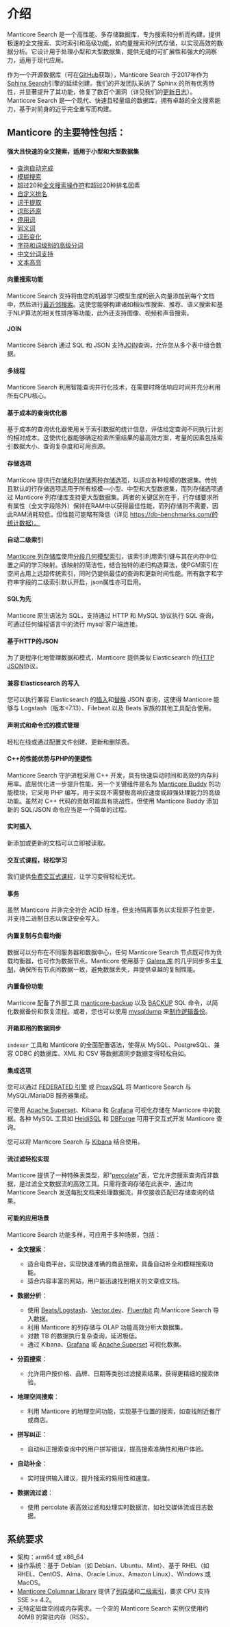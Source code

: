 # 介绍

Manticore Search 是一个高性能、多存储数据库，专为搜索和分析而构建，提供极速的全文搜索、实时索引和高级功能，如向量搜索和列式存储，以实现高效的数据分析。它设计用于处理小型和大型数据集，提供无缝的可扩展性和强大的洞察力，适用于现代应用。

作为一个开源数据库（可在[GitHub](https://github.com/manticoresoftware/manticoresearch/)获取），Manticore Search 于2017年作为[Sphinx Search](https://sphinxsearch.com/)引擎的延续创建。我们的开发团队采纳了 Sphinx 的所有优秀特性，并显著提升了其功能，修复了数百个漏洞（详见我们的[更新日志](https://manual.manticoresearch.com/Changelog)）。Manticore Search 是一个现代、快速且轻量级的数据库，拥有卓越的全文搜索能力，基于对前身的近乎完全重写而构建。

## Manticore 的主要特性包括：
#### 强大且快速的全文搜索，适用于小型和大型数据集

  * [查询自动完成](Searching/Autocomplete.md)
  * [模糊搜索](Searching/Spell_correction.md#Fuzzy-Search)
  * 超过20种[全文搜索操作符](https://play.manticoresearch.com/fulltextintro/)<!--{target="_blank"}-->和超过20种排名因素
  * [自定义排名](Searching/Sorting_and_ranking.md#Ranking-overview)
  * [词干提取](Creating_a_table/NLP_and_tokenization/Morphology.md)
  * [词形还原](Creating_a_table/NLP_and_tokenization/Morphology.md)
  * [停用词](Creating_a_table/NLP_and_tokenization/Ignoring_stop-words.md)
  * [同义词](Creating_a_table/NLP_and_tokenization/Exceptions.md)
  * [词形变化](Creating_a_table/NLP_and_tokenization/Wordforms.md)
  * [字符和词级别的高级分词](Creating_a_table/NLP_and_tokenization/Low-level_tokenization.md)
  * [中文分词支持](Creating_a_table/NLP_and_tokenization/Languages_with_continuous_scripts.md)
  * [文本高亮](Searching/Highlighting.md)

#### 向量搜索功能
Manticore Search 支持将由您的机器学习模型生成的嵌入向量添加到每个文档中，然后进行[最近邻搜索](Searching/KNN.md)。这使您能够构建诸如相似性搜索、推荐、语义搜索和基于NLP算法的相关性排序等功能，此外还支持图像、视频和声音搜索。

#### JOIN
Manticore Search 通过 SQL 和 JSON 支持[JOIN](Searching/Joining.md)查询，允许您从多个表中组合数据。

#### 多线程
Manticore Search 利用智能查询并行化技术，在需要时降低响应时间并充分利用所有CPU核心。

#### 基于成本的查询优化器
基于成本的查询优化器使用关于索引数据的统计信息，评估给定查询不同执行计划的相对成本。这使优化器能够确定检索所需结果的最高效方案，考量的因素包括索引数据大小、查询复杂度和可用资源。

#### 存储选项
Manticore 提供[行存储和列存储两种存储选项](Creating_a_table/Data_types.md#Row-wise-and-columnar-attribute-storages)，以适应各种规模的数据集。传统且默认的行存储选项适用于所有规模—小型、中型和大型数据集，而列存储选项通过 Manticore 列存储库支持更大型数据集。两者的关键区别在于，行存储要求所有属性（全文字段除外）保持在RAM中以获得最佳性能，而列存储则不需要，因此RAM消耗较低，但性能可能略有降低（详见 https://db-benchmarks.com/的统计数据）。

#### 自动二级索引
[Manticore 列存储库](https://github.com/manticoresoftware/columnar/)使用[分段几何模型索引](https://github.com/gvinciguerra/PGM-index)，该索引利用索引键与其在内存中位置之间的学习映射。该映射的简洁性，结合独特的递归构造算法，使PGM索引在空间占用上远超传统索引，同时仍提供最佳的查询和更新时间性能。所有数字和字符串字段的二级索引默认开启，json属性亦可启用。

#### SQL为先
Manticore 原生语法为 SQL，支持通过 HTTP 和 MySQL 协议执行 SQL 查询，可通过任何编程语言中的流行 mysql 客户端连接。

#### 基于HTTP的JSON
为了更程序化地管理数据和模式，Manticore 提供类似 Elasticsearch 的[HTTP JSON](Searching/Full_text_matching/Basic_usage.md#HTTP-JSON)协议。

#### 兼容 Elasticsearch 的写入
您可以执行兼容 Elasticsearch 的[插入](Data_creation_and_modification/Adding_documents_to_a_table/Adding_documents_to_a_real-time_table.md#Adding-documents-to-a-real-time-table)和[替换](Data_creation_and_modification/Updating_documents/REPLACE.md#REPLACE) JSON 查询，这使得 Manticore 能够与 Logstash（版本<7.13）、Filebeat 以及 Beats 家族的其他工具配合使用。

#### 声明式和命令式的模式管理
轻松在线或通过配置文件创建、更新和删除表。

#### C++的性能优势与PHP的便捷性
Manticore Search 守护进程采用 C++ 开发，具有快速启动时间和高效的内存利用率。底层优化进一步提升性能。另一个关键组件是名为 [Manticore Buddy](https://github.com/manticoresoftware/manticoresearch-buddy) 的功能模块，它采用 PHP 编写，用于实现不需要极高响应速度或超强处理能力的高级功能。虽然对 C++ 代码的贡献可能具有挑战性，但使用 Manticore Buddy 添加新的 SQL/JSON 命令应当是一个简单的过程。

#### 实时插入
新添加或更新的文档可以立即被读取。

#### 交互式课程，轻松学习
我们提供[免费交互式课程](https://play.manticoresearch.com/)，让学习变得轻松无忧。

#### 事务
虽然 Manticore 并非完全符合 ACID 标准，但支持隔离事务以实现原子性变更，并支持二进制日志以保证安全写入。

#### 内置复制与负载均衡
数据可以分布在不同服务器和数据中心，任何 Manticore Search 节点既可作为负载均衡器，也可作为数据节点。Manticore 使用基于 [Galera 库](https://galeracluster.com/) 的几乎同步多主[复制](https://play.manticoresearch.com/replication/)，确保所有节点间数据一致，避免数据丢失，并提供卓越的复制性能。

#### 内置备份功能
Manticore 配备了外部工具 [manticore-backup](Securing_and_compacting_a_table/Backup_and_restore.md) 以及 [BACKUP](Securing_and_compacting_a_table/Backup_and_restore.md#BACKUP-SQL-command-reference) SQL 命令，以简化数据备份和恢复流程。或者，您也可以使用 [mysqldump](https://dev.mysql.com/doc/refman/8.0/en/mysqldump.html) 来[制作逻辑备份](Securing_and_compacting_a_table/Backup_and_restore.md#Backup-and-restore-with-mysqldump)。

#### 开箱即用的数据同步
`indexer` 工具和 Manticore 的全面配置语法，使得从 MySQL、PostgreSQL、兼容 ODBC 的数据库、XML 和 CSV 等数据源同步数据变得轻松自如。

#### 集成选项
您可以通过 [FEDERATED 引擎](Extensions/FEDERATED.md) 或 [ProxySQL](https://manticoresearch.com/blog/using-proxysql-to-route-inserts-in-a-distributed-realtime-index/) 将 Manticore Search 与 MySQL/MariaDB 服务器集成。

可使用 [Apache Superset](https://manticoresearch.com/blog/manticoresearch-apache-superset-integration/)、Kibana 和 [Grafana](https://manticoresearch.com/blog/manticoresearch-grafana-integration/) 可视化存储在 Manticore 中的数据。各种 MySQL 工具如 [HeidiSQL](https://www.heidisql.com/) 和 [DBForge](https://www.devart.com/dbforge/) 可用于交互式开发 Manticore 查询。

您可以将 Manticore Search 与 [Kibana](Integration/Kibana.md) 结合使用。

#### 流过滤轻松实现
Manticore 提供了一种特殊表类型，即“[percolate](Creating_a_table/Local_tables/Percolate_table.md)”表，它允许您搜索查询而非数据，是过滤全文数据流的高效工具。只需将查询存储在此表中，通过向 Manticore Search 发送每批文档来处理数据流，并仅接收匹配已存储查询的结果。

#### 可能的应用场景
Manticore Search 功能多样，可应用于多种场景，包括：

- **全文搜索**：
  - 适合电商平台，实现快速准确的商品搜索，具备自动补全和模糊搜索功能。
  - 适合内容丰富的网站，用户能迅速找到相关的文章或文档。

- **数据分析**：
  - 使用 [Beats/Logstash](https://manticoresearch.com/blog/integration-of-manticore-with-logstash-filebeat/)、[Vector.dev](https://manticoresearch.com/blog/integration-of-manticore-with-vectordev/)、[Fluentbit](https://manticoresearch.com/blog/integration-of-manticore-with-fluentbit/) 向 Manticore Search 导入数据。
  - 利用 Manticore 的列存储与 OLAP 功能高效分析大数据集。
  - 对数 TB 的数据执行复杂查询，延迟极低。
  - 通过 Kibana、[Grafana](https://manticoresearch.com/blog/manticoresearch-grafana-integration/) 或 [Apache Superset](https://manticoresearch.com/blog/manticoresearch-apache-superset-integration/) 可视化数据。

- **分面搜索**：
  - 允许用户按价格、品牌、日期等类别过滤搜索结果，获得更精细的搜索体验。

- **地理空间搜索**：
  - 利用 Manticore 的地理空间功能，实现基于位置的搜索，如查找附近餐厅或商店。

- **拼写纠正**：
  - 自动纠正搜索查询中的用户拼写错误，提高搜索准确性和用户体验。

- **自动补全**：
  - 实时提供输入建议，提升搜索的易用性和速度。

- **数据流过滤**：
  - 使用 percolate 表高效过滤和处理实时数据流，如社交媒体流或日志数据。


## 系统要求

* 架构：arm64 或 x86_64
* 操作系统：基于 Debian（如 Debian、Ubuntu、Mint）、基于 RHEL（如 RHEL、CentOS、Alma、Oracle Linux、Amazon Linux）、Windows 或 MacOS。
* [Manticore Columnar Library](https://github.com/manticoresoftware/columnar) 提供了[列存储](Creating_a_table/Data_types.md#Row-wise-and-columnar-attribute-storages)和[二级索引](Introduction.md#Automatic-secondary-indexes)，要求 CPU 支持 SSE >= 4.2。
* 无特定磁盘空间或内存需求。一个空的 Manticore Search 实例仅使用约 40MB 的常驻内存（RSS）。

<!-- proofread -->

